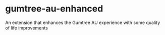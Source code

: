 # gumtree-au-enhanced
An extension that enhances the Gumtree AU experience with some quality of life improvements
